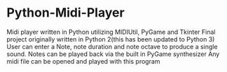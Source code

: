 # Python-Midi-Player
Midi player written in Python utilizing MIDIUtil, PyGame and Tkinter
Final project originally written in Python 2(this has been updated to Python 3)
User can enter a Note, note duration and note octave to produce a single sound. 
Notes can be played back via the built in PyGame synthesizer
Any midi file can be opened and played with this program
